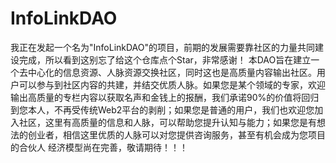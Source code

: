 # InfoLinkDAO
我正在发起一个名为"InfoLinkDAO"的项目，前期的发展需要靠社区的力量共同建设完成，所以看到这别忘了给这个仓库点个Star，非常感谢！
本DAO旨在建立一个去中心化的信息资源、人脉资源交换社区，同时这也是高质量内容输出社区。用户可以参与到社区内容的共建，并结交优质人脉。如果您是某个领域的专家，欢迎输出高质量的专栏内容以获取名声和金钱上的报酬，我们承诺90%的价值将回归到您本人，不再受传统Web2平台的剥削；如果您是普通的用户，我们也欢迎您加入社区，这里有高质量的信息和人脉，可以帮助您提升认知与能力；如果您是有想法的创业者，相信这里优质的人脉可以对您提供咨询服务，甚至有机会成为您项目的合伙人
经济模型尚在完善，敬请期待！！！
